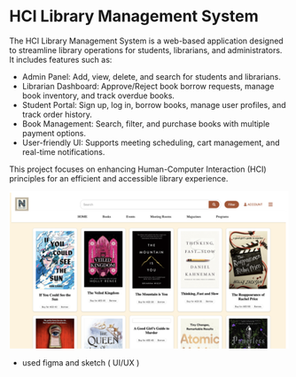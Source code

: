 # HCI Library Management System

The HCI Library Management System is a web-based application designed to streamline library operations for students, librarians, and administrators. It includes features such as:
- Admin Panel: Add, view, delete, and search for students and librarians.
- Librarian Dashboard: Approve/Reject book borrow requests, manage book inventory, and track overdue books.
- Student Portal: Sign up, log in, borrow books, manage user profiles, and track order history.
- Book Management: Search, filter, and purchase books with multiple payment options.
- User-friendly UI: Supports meeting scheduling, cart management, and real-time notifications.
  
This project focuses on enhancing Human-Computer Interaction (HCI) principles for an efficient and accessible library experience.

![Alt text](https://github.com/K26almulla/Library-System-/blob/main/photo.jpg)

-  used figma and sketch ( UI/UX )

